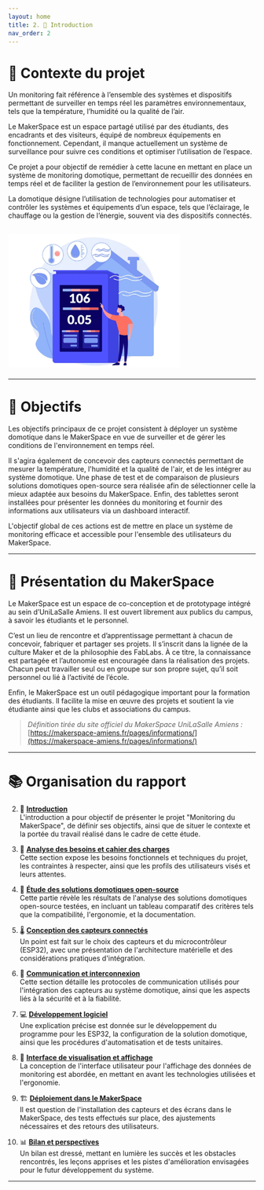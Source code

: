 ```yaml
---
layout: home
title: 2. 📜 Introduction
nav_order: 2
---
```


# 🧭 Contexte du projet

Un monitoring fait référence à l’ensemble des systèmes et dispositifs permettant de surveiller en temps réel les paramètres environnementaux, tels que la température, l’humidité ou la qualité de l’air.

Le MakerSpace est un espace partagé utilisé par des étudiants, des encadrants et des visiteurs, équipé de nombreux équipements en fonctionnement. Cependant, il manque actuellement un système de surveillance pour suivre ces conditions et optimiser l’utilisation de l’espace.

Ce projet a pour objectif de remédier à cette lacune en mettant en place un système de monitoring domotique, permettant de recueillir des données en temps réel et de faciliter la gestion de l’environnement pour les utilisateurs.

La domotique désigne l’utilisation de technologies pour automatiser et contrôler les systèmes et équipements d’un espace, tels que l’éclairage, le chauffage ou la gestion de l’énergie, souvent via des dispositifs connectés.

## <img src="images/Monitoring.png" alt="Schéma"  width="350"/>

---

# 🎯 Objectifs

Les objectifs principaux de ce projet consistent à déployer un système domotique dans le MakerSpace en vue de surveiller et de gérer les conditions de l'environnement en temps réel. 

Il s'agira également de concevoir des capteurs connectés permettant de mesurer la température, l'humidité et la qualité de l'air, et de les intégrer au système domotique. Une phase de test et de comparaison de plusieurs solutions domotiques open-source sera réalisée afin de sélectionner celle la mieux adaptée aux besoins du MakerSpace. Enfin, des tablettes seront installées pour présenter les données du monitoring et fournir des informations aux utilisateurs via un dashboard interactif. 

L'objectif global de ces actions est de mettre en place un système de monitoring efficace et accessible pour l'ensemble des utilisateurs du MakerSpace.

---

# 🧰 Présentation du MakerSpace

Le MakerSpace est un espace de co-conception et de prototypage intégré au sein d’UniLaSalle Amiens. Il est ouvert librement aux publics du campus, à savoir les étudiants et le personnel.

C’est un lieu de rencontre et d’apprentissage permettant à chacun de concevoir, fabriquer et partager ses projets. Il s’inscrit dans la lignée de la culture Maker et de la philosophie des FabLabs. À ce titre, la connaissance est partagée et l’autonomie est encouragée dans la réalisation des projets. Chacun peut travailler seul ou en groupe sur son propre sujet, qu’il soit personnel ou lié à l’activité de l’école.

Enfin, le MakerSpace est un outil pédagogique important pour la formation des étudiants. Il facilite la mise en œuvre des projets et soutient la vie étudiante ainsi que les clubs et associations du campus.

> *Définition tirée du site officiel du MakerSpace UniLaSalle Amiens :*  
> [https://makerspace-amiens.fr/pages/informations/](https://makerspace-amiens.fr/pages/informations/)

---

# 📚 Organisation du rapport

2. 📜 [**Introduction**](INTRODUCTION.md)  
L'introduction a pour objectif de présenter le projet "Monitoring du MakerSpace", de définir ses objectifs, ainsi que de situer le contexte et la portée du travail réalisé dans le cadre de cette étude.

3. 📝 [**Analyse des besoins et cahier des charges**](ANALYSE.md)    
Cette section expose les besoins fonctionnels et techniques du projet, les contraintes à respecter, ainsi que les profils des utilisateurs visés et leurs attentes.

4. 🧰 [**Étude des solutions domotiques open-source**](ETUDES.md)    
Cette partie révèle les résultats de l'analyse des solutions domotiques open-source testées, en incluant un tableau comparatif des critères tels que la compatibilité, l'ergonomie, et la documentation.

5. 🌡️ [**Conception des capteurs connectés**](CONCEPTION_CAPTEUR.md)  
Un point est fait sur le choix des capteurs et du microcontrôleur (ESP32), avec une présentation de l'architecture matérielle et des considérations pratiques d'intégration.

6. 📡 [**Communication et interconnexion**](COMMUNICATION.md)  
Cette section détaille les protocoles de communication utilisés pour l'intégration des capteurs au système domotique, ainsi que les aspects liés à la sécurité et à la fiabilité.

7. 💻 [**Développement logiciel**](DEV_LOG.md)  
Une explication précise est donnée sur le développement du programme pour les ESP32, la configuration de la solution domotique, ainsi que les procédures d'automatisation et de tests unitaires.

8. 🧩 [**Interface de visualisation et affichage**](INTERFACE.md)    
La conception de l'interface utilisateur pour l'affichage des données de monitoring est abordée, en mettant en avant les technologies utilisées et l'ergonomie.

9. 🏗️ [**Déploiement dans le MakerSpace**](DEPLOIEMENT.md)  
Il est question de l'installation des capteurs et des écrans dans le MakerSpace, des tests effectués sur place, des ajustements nécessaires et des retours des utilisateurs.

10. 📊 [**Bilan et perspectives**](BILAN.md)   
Un bilan est dressé, mettant en lumière les succès et les obstacles rencontrés, les leçons apprises et les pistes d'amélioration envisagées pour le futur développement du système.

---
